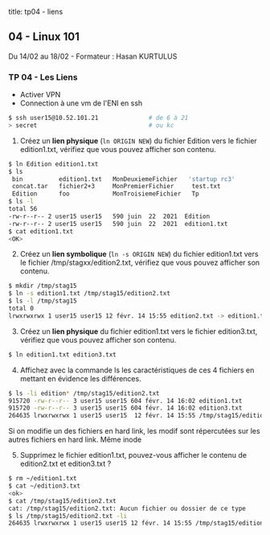 title: tp04 - liens

## 04 - Linux 101
Du 14/02 au 18/02 - Formateur : Hasan KURTULUS 

### TP 04 - Les Liens

- Activer VPN
- Connection à une vm de l'ENI en ssh 
```sh
$ ssh user15@10.52.101.21              # de 6 à 21
> secret                               # ou kc
```

1. Créez un **lien physique** (`ln ORIGIN NEW`) du fichier Edition vers le fichier edition1.txt, 
vérifiez que vous pouvez afficher son contenu.

```sh
$ ln Edition edition1.txt  
$ ls
 bin          edition1.txt   MonDeuxiemeFichier   'startup rc3'
 concat.tar   fichier2+3     MonPremierFichier     test.txt
 Edition      foo            MonTroisiemeFichier   Tp
$ ls -l
total 56
-rw-r--r-- 2 user15 user15   590 juin  22  2021  Edition
-rw-r--r-- 2 user15 user15   590 juin  22  2021  edition1.txt
$ cat edition1.txt 
<OK>
```

2. Créez un **lien symbolique** (`ln -s ORIGIN NEW`) du fichier edition1.txt vers le fichier 
/tmp/stagxx/edition2.txt, vérifiez que vous pouvez afficher son contenu.

```sh
$ mkdir /tmp/stag15 
$ ln -s edition1.txt /tmp/stag15/edition2.txt
$ ls -l /tmp/stag15
total 0
lrwxrwxrwx 1 user15 user15 12 févr. 14 15:55 edition2.txt -> edition1.txt
```

3. Créez un **lien physique** du fichier edition1.txt vers le fichier 
edition3.txt, vérifiez que vous pouvez afficher son contenu.


```sh
$ ln edition1.txt edition3.txt
```

4. Affichez avec la commande ls les caractéristiques de ces 4 fichiers 
en mettant en évidence les différences.

```sh
$ ls -li edition* /tmp/stag15/edition2.txt 
915720 -rw-r--r-- 3 user15 user15 604 févr. 14 16:02 edition1.txt
915720 -rw-r--r-- 3 user15 user15 604 févr. 14 16:02 edition3.txt
264635 lrwxrwxrwx 1 user15 user15  12 févr. 14 15:55 /tmp/stag15/edition2.txt -> edition1.txt
```
Si on modifie un des fichiers en hard link, les modif sont répercutées 
sur les autres fichiers en hard link. Même inode

5. Supprimez le fichier edition1.txt, pouvez-vous afficher le contenu de
edition2.txt et edition3.txt ?


```sh
$ rm ~/edition1.txt
$ cat ~/edition3.txt
<ok>
$ cat /tmp/stag15/edition2.txt 
cat: /tmp/stag15/edition2.txt: Aucun fichier ou dossier de ce type
$ ls /tmp/stag15/edition2.txt -li
264635 lrwxrwxrwx 1 user15 user15 12 févr. 14 15:55 /tmp/stag15/edition2.txt -> edition1.txt
``` 



<link rel="stylesheet" type="text/css" href=".ressources/css/bootstrap.min.css">
<link rel="stylesheet" type="text/css" href=".ressources/css/style.css">
